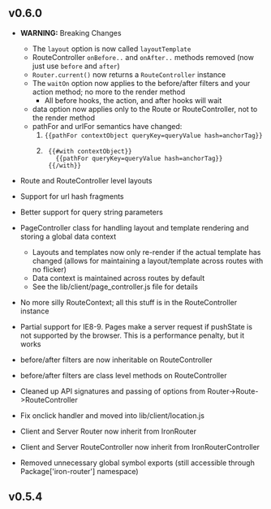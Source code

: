 ## v0.6.0

* **WARNING:** Breaking Changes
  * The `layout` option is now called `layoutTemplate`
  * RouteController `onBefore..` and `onAfter..` methods removed (now just use
    `before` and `after`)
  * `Router.current()` now returns a `RouteController` instance
  * The `waitOn` option now applies to the before/after filters and your action
    method; no more to the render method
     * All before hooks, the action, and after hooks will wait
  * data option now applies only to the Route or RouteController, not to the render method
  * pathFor and urlFor semantics have changed:
    1. `{{pathFor contextObject queryKey=queryValue hash=anchorTag}}`
    2. ```
        {{#with contextObject}} 
          {{pathFor queryKey=queryValue hash=anchorTag}}
        {{/with}}
       ```

* Route and RouteController level layouts
* Support for url hash fragments
* Better support for query string parameters
* PageController class for handling layout and template rendering and storing a global data context
  * Layouts and templates now only re-render if the actual template has changed (allows for maintaining a layout/template across routes with no flicker)
  * Data context is maintained across routes by default
  * See the lib/client/page_controller.js file for details
* No more silly RouteContext; all this stuff is in the RouteController instance
* Partial support for IE8-9. Pages make a server request if pushState is not supported by the browser. This is a performance penalty, but it works
* before/after filters are now inheritable on RouteController
* before/after filters are class level methods on RouteController
* Cleaned up API signatures and passing of options from Router->Route->RouteController
* Fix onclick handler and moved into lib/client/location.js
* Client and Server Router now inherit from IronRouter
* Client and Server RouteController now inherit from IronRouterController
* Removed unnecessary global symbol exports (still accessible through Package['iron-router'] namespace)

## v0.5.4
